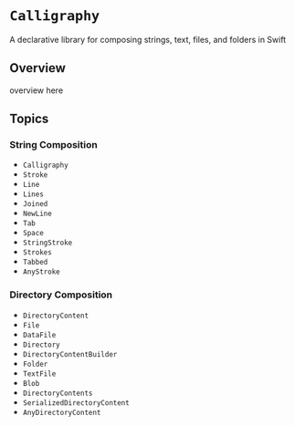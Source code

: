 # ``Calligraphy``

A declarative library for composing strings, text, files, and folders in Swift

## Overview

overview here

## Topics

### String Composition

- ``Calligraphy``
- ``Stroke``
- ``Line``
- ``Lines``
- ``Joined``
- ``NewLine``
- ``Tab``
- ``Space``
- ``StringStroke``
- ``Strokes``
- ``Tabbed``
- ``AnyStroke``

### Directory Composition

- ``DirectoryContent``
- ``File``
- ``DataFile``
- ``Directory``
- ``DirectoryContentBuilder``
- ``Folder``
- ``TextFile``
- ``Blob``
- ``DirectoryContents``
- ``SerializedDirectoryContent``
- ``AnyDirectoryContent``
